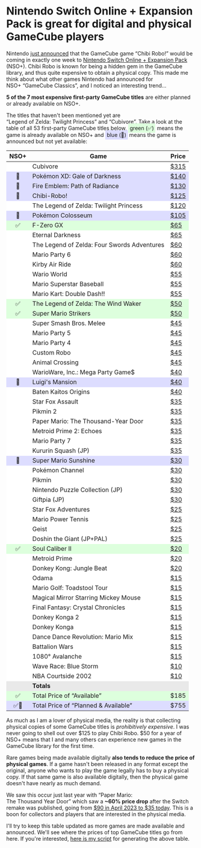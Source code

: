 # Nintendo Switch Online + Expansion Pack is great for digital and physical GameCube players

<!-- more -->

Nintendo [just announced](https://www.youtube.com/watch?v=BjP6uQflzMU&pp=ygUTbmludGVuZG8gY2hpYmkgcm9ibw%3D%3D) that the GameCube game “Chibi Robo!” would be coming in exactly one week to [Nintendo
Switch Online + Expansion Pack](https://www.nintendo.com/us/store/products/nintendo-gamecube-nintendo-classics-switch-2/) (NSO+).
Chibi Robo is known for being a hidden gem in the GameCube library, and thus quite expensive
to obtain a physical copy. This made me think about what other games Nintendo had announced for <nobr>NSO+ “GameCube Classics”</nobr>,
and I noticed an interesting trend...

**5 of the 7 most expensive first-party GameCube titles**
are either planned or already available on NSO+.
<!-- more -->
The titles that haven't been mentioned yet are <nobr>“Legend of Zelda: Twilight Princess”</nobr> and <nobr>“Cubivore”</nobr>.
Take a look at the table of all 53 first-party GameCube titles below, <nobr><span style="background-color: #ddffdd; padding: 4px">green (✅)</span></nobr> means the game is already
available on NSO+ and <nobr><span style="background-color: #ddddff; padding: 4px">blue (🔄)</span></nobr> means the game is announced but not yet available:

<table style="margin-left: auto; margin-right: auto;"><thead><th style="text-align: center">NSO+</th><th>Game</td><th>Price</th></thead>
<tr style="background-color: #ffffff"><td style="text-align: center"></td><td>Cubivore</td><td style="font-variant-numeric: tabular-nums"><a href="https://www.pricecharting.com/game/gamecube/cubivore">$315</a></td></tr>
<tr style="background-color: #ddddff"><td style="text-align: center">🔄</td><td>Pokémon XD: Gale of Darkness</td><td style="font-variant-numeric: tabular-nums"><a href="https://www.pricecharting.com/game/gamecube/pokemon-xd-gale-of-darkness">$140</a></td></tr>
<tr style="background-color: #ddddff"><td style="text-align: center">🔄</td><td>Fire Emblem: Path of Radiance</td><td style="font-variant-numeric: tabular-nums"><a href="https://www.pricecharting.com/game/gamecube/fire-emblem-path-of-radiance">$130</a></td></tr>
<tr style="background-color: #ddddff"><td style="text-align: center">🔄</td><td>Chibi-Robo!</td><td style="font-variant-numeric: tabular-nums"><a href="https://www.pricecharting.com/game/gamecube/chibi-robo">$125</a></td></tr>
<tr style="background-color: #ffffff"><td style="text-align: center"></td><td>The Legend of Zelda: Twilight Princess</td><td style="font-variant-numeric: tabular-nums"><a href="https://www.pricecharting.com/game/gamecube/zelda-twilight-princess">$120</a></td></tr>
<tr style="background-color: #ddddff"><td style="text-align: center">🔄</td><td>Pokémon Colosseum</td><td style="font-variant-numeric: tabular-nums"><a href="https://www.pricecharting.com/game/gamecube/pokemon-colosseum">$105</a></td></tr>
<tr style="background-color: #ddffdd"><td style="text-align: center">✅</td><td>F-Zero GX</td><td style="font-variant-numeric: tabular-nums"><a href="https://www.pricecharting.com/game/gamecube/f-zero-gx">$65</a></td></tr>
<tr style="background-color: #ffffff"><td style="text-align: center"></td><td>Eternal Darkness</td><td style="font-variant-numeric: tabular-nums"><a href="https://www.pricecharting.com/game/gamecube/eternal-darkness">$65</a></td></tr>
<tr style="background-color: #ffffff"><td style="text-align: center"></td><td>The Legend of Zelda: Four Swords Adventures</td><td style="font-variant-numeric: tabular-nums"><a href="https://www.pricecharting.com/game/gamecube/zelda-four-swords-adventures">$60</a></td></tr>
<tr style="background-color: #ffffff"><td style="text-align: center"></td><td>Mario Party 6</td><td style="font-variant-numeric: tabular-nums"><a href="https://www.pricecharting.com/game/gamecube/mario-party-6">$60</a></td></tr>
<tr style="background-color: #ffffff"><td style="text-align: center"></td><td>Kirby Air Ride</td><td style="font-variant-numeric: tabular-nums"><a href="https://www.pricecharting.com/game/gamecube/kirby-air-ride">$60</a></td></tr>
<tr style="background-color: #ffffff"><td style="text-align: center"></td><td>Wario World</td><td style="font-variant-numeric: tabular-nums"><a href="https://www.pricecharting.com/game/gamecube/wario-world">$55</a></td></tr>
<tr style="background-color: #ffffff"><td style="text-align: center"></td><td>Mario Superstar Baseball</td><td style="font-variant-numeric: tabular-nums"><a href="https://www.pricecharting.com/game/gamecube/mario-superstar-baseball">$55</a></td></tr>
<tr style="background-color: #ffffff"><td style="text-align: center"></td><td>Mario Kart: Double Dash!!</td><td style="font-variant-numeric: tabular-nums"><a href="https://www.pricecharting.com/game/gamecube/mario-kart-double-dash">$55</a></td></tr>
<tr style="background-color: #ddffdd"><td style="text-align: center">✅</td><td>The Legend of Zelda: The Wind Waker</td><td style="font-variant-numeric: tabular-nums"><a href="https://www.pricecharting.com/game/gamecube/zelda-wind-waker">$50</a></td></tr>
<tr style="background-color: #ddffdd"><td style="text-align: center">✅</td><td>Super Mario Strikers</td><td style="font-variant-numeric: tabular-nums"><a href="https://www.pricecharting.com/game/gamecube/super-mario-strikers">$50</a></td></tr>
<tr style="background-color: #ffffff"><td style="text-align: center"></td><td>Super Smash Bros. Melee</td><td style="font-variant-numeric: tabular-nums"><a href="https://www.pricecharting.com/game/gamecube/super-smash-bros-melee">$45</a></td></tr>
<tr style="background-color: #ffffff"><td style="text-align: center"></td><td>Mario Party 5</td><td style="font-variant-numeric: tabular-nums"><a href="https://www.pricecharting.com/game/gamecube/mario-party-5">$45</a></td></tr>
<tr style="background-color: #ffffff"><td style="text-align: center"></td><td>Mario Party 4</td><td style="font-variant-numeric: tabular-nums"><a href="https://www.pricecharting.com/game/gamecube/mario-party-4">$45</a></td></tr>
<tr style="background-color: #ffffff"><td style="text-align: center"></td><td>Custom Robo</td><td style="font-variant-numeric: tabular-nums"><a href="https://www.pricecharting.com/game/gamecube/custom-robo">$45</a></td></tr>
<tr style="background-color: #ffffff"><td style="text-align: center"></td><td>Animal Crossing</td><td style="font-variant-numeric: tabular-nums"><a href="https://www.pricecharting.com/game/gamecube/animal-crossing">$45</a></td></tr>
<tr style="background-color: #ffffff"><td style="text-align: center"></td><td>WarioWare, Inc.: Mega Party Game$</td><td style="font-variant-numeric: tabular-nums"><a href="https://www.pricecharting.com/game/gamecube/wario-ware-mega-party-games">$40</a></td></tr>
<tr style="background-color: #ddddff"><td style="text-align: center">🔄</td><td>Luigi's Mansion</td><td style="font-variant-numeric: tabular-nums"><a href="https://www.pricecharting.com/game/gamecube/luigi's-mansion">$40</a></td></tr>
<tr style="background-color: #ffffff"><td style="text-align: center"></td><td>Baten Kaitos Origins</td><td style="font-variant-numeric: tabular-nums"><a href="https://www.pricecharting.com/game/gamecube/baten-kaitos-origins">$40</a></td></tr>
<tr style="background-color: #ffffff"><td style="text-align: center"></td><td>Star Fox Assault</td><td style="font-variant-numeric: tabular-nums"><a href="https://www.pricecharting.com/game/gamecube/star-fox-assault">$35</a></td></tr>
<tr style="background-color: #ffffff"><td style="text-align: center"></td><td>Pikmin 2</td><td style="font-variant-numeric: tabular-nums"><a href="https://www.pricecharting.com/game/gamecube/pikmin-2">$35</a></td></tr>
<tr style="background-color: #ffffff"><td style="text-align: center"></td><td>Paper Mario: The Thousand-Year Door</td><td style="font-variant-numeric: tabular-nums"><a href="https://www.pricecharting.com/game/gamecube/paper-mario-thousand-year-door">$35</a></td></tr>
<tr style="background-color: #ffffff"><td style="text-align: center"></td><td>Metroid Prime 2: Echoes</td><td style="font-variant-numeric: tabular-nums"><a href="https://www.pricecharting.com/game/gamecube/metroid-prime-2-echoes">$35</a></td></tr>
<tr style="background-color: #ffffff"><td style="text-align: center"></td><td>Mario Party 7</td><td style="font-variant-numeric: tabular-nums"><a href="https://www.pricecharting.com/game/gamecube/mario-party-7">$35</a></td></tr>
<tr style="background-color: #ffffff"><td style="text-align: center"></td><td>Kururin Squash (JP)</td><td style="font-variant-numeric: tabular-nums"><a href="https://www.pricecharting.com/game/jp-gamecube/kururin-squash">$35</a></td></tr>
<tr style="background-color: #ddddff"><td style="text-align: center">🔄</td><td>Super Mario Sunshine</td><td style="font-variant-numeric: tabular-nums"><a href="https://www.pricecharting.com/game/gamecube/super-mario-sunshine">$30</a></td></tr>
<tr style="background-color: #ffffff"><td style="text-align: center"></td><td>Pokémon Channel</td><td style="font-variant-numeric: tabular-nums"><a href="https://www.pricecharting.com/game/gamecube/pokemon-channel">$30</a></td></tr>
<tr style="background-color: #ffffff"><td style="text-align: center"></td><td>Pikmin</td><td style="font-variant-numeric: tabular-nums"><a href="https://www.pricecharting.com/game/gamecube/pikmin">$30</a></td></tr>
<tr style="background-color: #ffffff"><td style="text-align: center"></td><td>Nintendo Puzzle Collection (JP)</td><td style="font-variant-numeric: tabular-nums"><a href="https://www.pricecharting.com/game/jp-gamecube/nintendo-puzzle-collection">$30</a></td></tr>
<tr style="background-color: #ffffff"><td style="text-align: center"></td><td>Giftpia (JP)</td><td style="font-variant-numeric: tabular-nums"><a href="https://www.pricecharting.com/game/jp-gamecube/giftpia">$30</a></td></tr>
<tr style="background-color: #ffffff"><td style="text-align: center"></td><td>Star Fox Adventures</td><td style="font-variant-numeric: tabular-nums"><a href="https://www.pricecharting.com/game/gamecube/star-fox-adventures">$25</a></td></tr>
<tr style="background-color: #ffffff"><td style="text-align: center"></td><td>Mario Power Tennis</td><td style="font-variant-numeric: tabular-nums"><a href="https://www.pricecharting.com/game/gamecube/mario-power-tennis">$25</a></td></tr>
<tr style="background-color: #ffffff"><td style="text-align: center"></td><td>Geist</td><td style="font-variant-numeric: tabular-nums"><a href="https://www.pricecharting.com/game/gamecube/geist">$25</a></td></tr>
<tr style="background-color: #ffffff"><td style="text-align: center"></td><td>Doshin the Giant (JP+PAL)</td><td style="font-variant-numeric: tabular-nums"><a href="https://www.pricecharting.com/game/jp-gamecube/doshin-the-giant">$25</a></td></tr>
<tr style="background-color: #ddffdd"><td style="text-align: center">✅</td><td>Soul Caliber II</td><td style="font-variant-numeric: tabular-nums"><a href="https://www.pricecharting.com/game/gamecube/soul-calibur-ii">$20</a></td></tr>
<tr style="background-color: #ffffff"><td style="text-align: center"></td><td>Metroid Prime</td><td style="font-variant-numeric: tabular-nums"><a href="https://www.pricecharting.com/game/gamecube/metroid-prime">$20</a></td></tr>
<tr style="background-color: #ffffff"><td style="text-align: center"></td><td>Donkey Kong: Jungle Beat</td><td style="font-variant-numeric: tabular-nums"><a href="https://www.pricecharting.com/game/gamecube/donkey-kong-jungle-beat">$20</a></td></tr>
<tr style="background-color: #ffffff"><td style="text-align: center"></td><td>Odama</td><td style="font-variant-numeric: tabular-nums"><a href="https://www.pricecharting.com/game/gamecube/odama">$15</a></td></tr>
<tr style="background-color: #ffffff"><td style="text-align: center"></td><td>Mario Golf: Toadstool Tour</td><td style="font-variant-numeric: tabular-nums"><a href="https://www.pricecharting.com/game/gamecube/mario-golf-toadstool-tour">$15</a></td></tr>
<tr style="background-color: #ffffff"><td style="text-align: center"></td><td>Magical Mirror Starring Mickey Mouse</td><td style="font-variant-numeric: tabular-nums"><a href="https://www.pricecharting.com/game/gamecube/magical-mirror-starring-mickey-mouse">$15</a></td></tr>
<tr style="background-color: #ffffff"><td style="text-align: center"></td><td>Final Fantasy: Crystal Chronicles</td><td style="font-variant-numeric: tabular-nums"><a href="https://www.pricecharting.com/game/gamecube/final-fantasy-crystal-chronicles">$15</a></td></tr>
<tr style="background-color: #ffffff"><td style="text-align: center"></td><td>Donkey Konga 2</td><td style="font-variant-numeric: tabular-nums"><a href="https://www.pricecharting.com/game/gamecube/donkey-konga-2">$15</a></td></tr>
<tr style="background-color: #ffffff"><td style="text-align: center"></td><td>Donkey Konga</td><td style="font-variant-numeric: tabular-nums"><a href="https://www.pricecharting.com/game/gamecube/donkey-konga-game-only">$15</a></td></tr>
<tr style="background-color: #ffffff"><td style="text-align: center"></td><td>Dance Dance Revolution: Mario Mix</td><td style="font-variant-numeric: tabular-nums"><a href="https://www.pricecharting.com/game/gamecube/dance-dance-revolution-mario-mix">$15</a></td></tr>
<tr style="background-color: #ffffff"><td style="text-align: center"></td><td>Battalion Wars</td><td style="font-variant-numeric: tabular-nums"><a href="https://www.pricecharting.com/game/gamecube/battalion-wars">$15</a></td></tr>
<tr style="background-color: #ffffff"><td style="text-align: center"></td><td>1080° Avalanche</td><td style="font-variant-numeric: tabular-nums"><a href="https://www.pricecharting.com/game/gamecube/1080-avalanche">$15</a></td></tr>
<tr style="background-color: #ffffff"><td style="text-align: center"></td><td>Wave Race: Blue Storm</td><td style="font-variant-numeric: tabular-nums"><a href="https://www.pricecharting.com/game/gamecube/wave-race-blue-storm">$10</a></td></tr>
<tr style="background-color: #ffffff"><td style="text-align: center"></td><td>NBA Courtside 2002</td><td style="font-variant-numeric: tabular-nums"><a href="https://www.pricecharting.com/game/gamecube/nba-courtside-2002">$10</a></td></tr>
<tr style="background-color: #e9e9e9"><td></td><td><strong>Totals</strong></td><td></td></tr>
<tr style="background-color: #ddffdd"><td style="text-align: center">✅</td><td>Total Price of “Available”</td><td style="font-variant-numeric: tabular-nums">$185</td></tr>
<tr style="background-color: #ddddff"><td style="text-align: center">✅🔄</td><td>Total Price of “Planned & Available”</td><td style="font-variant-numeric: tabular-nums">$755</td></tr>
</table>

As much as I am a lover of physical media, the reality
is that collecting physical copies of some GameCube titles is *prohibitively expensive*.
I was never going to shell out over $125 to play <nobr>Chibi Robo</nobr>. $50 for a year of NSO+
means that I and many others can experience new games in the GameCube library for the first time.

Rare games being made available digitally **also tends to reduce the price of physical games**.
If a game hasn't been released in any format except the original, anyone who wants to
play the game legally has to buy a physical copy. If that same game is also available
digitally, then the physical game doesn't have nearly as much demand.

We saw this occur just last year with <nobr>“Paper Mario:</nobr> <nobr>The Thousand Year Door”</nobr>
which saw a <nobr>**~60% price drop**</nobr> after the Switch remake was published, going from [$90 in April 2023 to $35 today](https://www.pricecharting.com/game/gamecube/paper-mario-thousand-year-door).
This is a boon for collectors and players that are interested in the physical media.

I'll try to keep this table updated as more games are made available and announced.
We'll see where the prices of top GameCube titles go from here. If you're interested,
[here is my script](https://gist.github.com/sethmlarson/913064a0cbc8b44ecade191eb633e4b0) for generating the above table.
